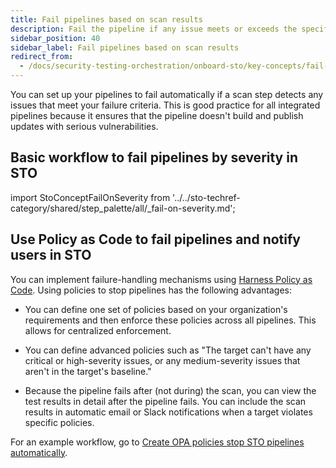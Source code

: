 ```yaml
---
title: Fail pipelines based on scan results
description: Fail the pipeline if any issue meets or exceeds the specified severity.
sidebar_position: 40
sidebar_label: Fail pipelines based on scan results
redirect_from:
  - /docs/security-testing-orchestration/onboard-sto/key-concepts/fail-pipelines-by-severity
---
```


You can set up your pipelines to fail automatically if a scan step detects any issues that meet your failure criteria. This is good practice for all integrated pipelines because it ensures that the pipeline doesn't build and publish updates with serious vulnerabilities. 

## Basic workflow to fail pipelines by severity in STO


import StoConceptFailOnSeverity from '../../sto-techref-category/shared/step_palette/all/_fail-on-severity.md';



<StoConceptFailOnSeverity  />


## Use Policy as Code to fail pipelines and notify users in STO

You can implement failure-handling mechanisms using [Harness Policy as Code](/docs/category/policy-as-code). Using policies to stop pipelines has the following advantages:

* You can define one set of policies based on your organization's requirements and then enforce these policies across all pipelines. This allows for centralized enforcement. 

* You can define advanced policies such as "The target can't have any critical or high-severity issues, or any medium-severity issues that aren't in the target's baseline."

* Because the pipeline fails after (not during) the scan, you can view the test results in detail after the pipeline fails. You can include the scan results in automatic email or Slack notifications when a target violates specific policies.

For an example workflow, go to [Create OPA policies stop STO pipelines automatically](/docs/security-testing-orchestration/policies/create-opa-policies).
